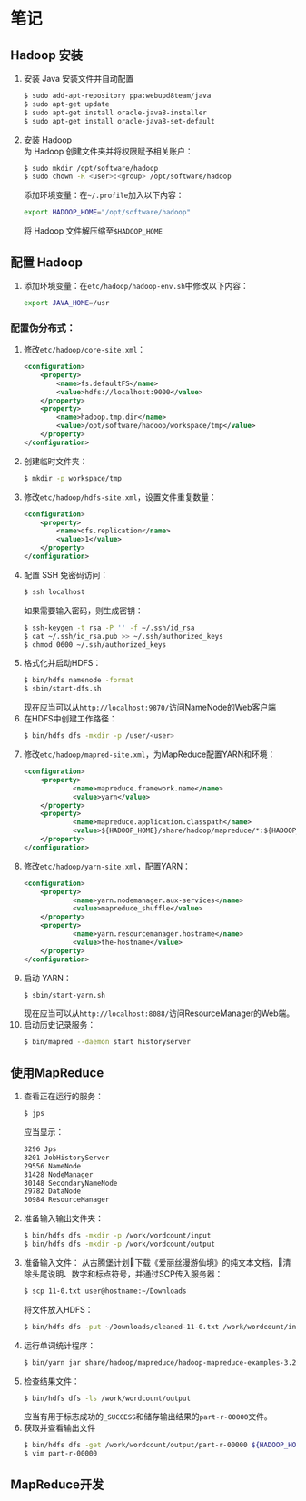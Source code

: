 # 笔记
## Hadoop 安装
1. 安装 Java
   安装文件并自动配置
   ```bash
   $ sudo add-apt-repository ppa:webupd8team/java
   $ sudo apt-get update
   $ sudo apt-get install oracle-java8-installer
   $ sudo apt-get install oracle-java8-set-default   
   ```
2. 安装 Hadoop  
   为 Hadoop 创建文件夹并将权限赋予相关账户：  
   ```bash
   $ sudo mkdir /opt/software/hadoop
   $ sudo chown -R <user>:<group> /opt/software/hadoop
   ```
   添加环境变量：在`~/.profile`加入以下内容：
   ```bash
   export HADOOP_HOME="/opt/software/hadoop"
   ```
   将 Hadoop 文件解压缩至`$HADOOP_HOME`
## 配置 Hadoop
1. 添加环境变量：在`etc/hadoop/hadoop-env.sh`中修改以下内容：
   ```bash
   export JAVA_HOME=/usr
   ```
### 配置伪分布式：
1. 修改`etc/hadoop/core-site.xml`：
    ```xml
    <configuration>
        <property>
            <name>fs.defaultFS</name>
            <value>hdfs://localhost:9000</value>
        </property>
        <property>
            <name>hadoop.tmp.dir</name>
            <value>/opt/software/hadoop/workspace/tmp</value>
        </property>
    </configuration>
    ```
2. 创建临时文件夹：  
    ```bash
    $ mkdir -p workspace/tmp
    ```
3. 修改`etc/hadoop/hdfs-site.xml`，设置文件重复数量：  
    ```xml
    <configuration>
        <property>
            <name>dfs.replication</name>
            <value>1</value>
        </property>
    </configuration>
    ```
4. 配置 SSH 免密码访问：   
    ```bash
    $ ssh localhost
    ```
    如果需要输入密码，则生成密钥：   
    ```bash
    $ ssh-keygen -t rsa -P '' -f ~/.ssh/id_rsa
    $ cat ~/.ssh/id_rsa.pub >> ~/.ssh/authorized_keys
    $ chmod 0600 ~/.ssh/authorized_keys
    ```
5. 格式化并启动HDFS：   
    ```bash
    $ bin/hdfs namenode -format
    $ sbin/start-dfs.sh
    ```
    现在应当可以从`http://localhost:9870/`访问NameNode的Web客户端
6. 在HDFS中创建工作路径：
    ```bash
    $ bin/hdfs dfs -mkdir -p /user/<user>
    ```
7. 修改`etc/hadoop/mapred-site.xml`，为MapReduce配置YARN和环境：
    ```xml
    <configuration>
        <property>
                <name>mapreduce.framework.name</name>
                <value>yarn</value>
        </property>
        <property>
                <name>mapreduce.application.classpath</name>
                <value>${HADOOP_HOME}/share/hadoop/mapreduce/*:${HADOOP_HOME}/share/hadoop/mapreduce/lib/*</value>
        </property>
    </configuration>
    ```
8. 修改`etc/hadoop/yarn-site.xml`，配置YARN：  
    ```xml
    <configuration>
        <property>
                <name>yarn.nodemanager.aux-services</name>
                <value>mapreduce_shuffle</value>
        </property>
        <property>
                <name>yarn.resourcemanager.hostname</name>
                <value>the-hostname</value>
        </property>
    </configuration>
    ```
9. 启动 YARN：  
    ```bash
    $ sbin/start-yarn.sh
    ```
    现在应当可以从`http://localhost:8088/`访问ResourceManager的Web端。
10. 启动历史记录服务：
    ```bash
    $ bin/mapred --daemon start historyserver
    ```
## 使用MapReduce
1. 查看正在运行的服务：
    ```bash
    $ jps
    ```
    应当显示：  
    ```bash
    3296 Jps
    3201 JobHistoryServer
    29556 NameNode
    31428 NodeManager
    30148 SecondaryNameNode
    29782 DataNode
    30984 ResourceManager
    ```
3. 准备输入输出文件夹：
    ```bash
    $ bin/hdfs dfs -mkdir -p /work/wordcount/input
    $ bin/hdfs dfs -mkdir -p /work/wordcount/output
    ```
2. 准备输入文件：
    从古腾堡计划下载《爱丽丝漫游仙境》的纯文本文档，清除头尾说明、数字和标点符号，并通过SCP传入服务器：
    ```bash
    $ scp 11-0.txt user@hostname:~/Downloads
    ```
    将文件放入HDFS：
    ```bash
    $ bin/hdfs dfs -put ~/Downloads/cleaned-11-0.txt /work/wordcount/input
    ```
3. 运行单词统计程序：
    ```bash
    $ bin/yarn jar share/hadoop/mapreduce/hadoop-mapreduce-examples-3.2.0.jar wordcount /work/wordcount/input /work/wordcount/output
    ```
4. 检查结果文件：
    ```bash
    $ bin/hdfs dfs -ls /work/wordcount/output
    ```
    应当有用于标志成功的`_SUCCESS`和储存输出结果的`part-r-00000`文件。
5. 获取并查看输出文件
    ```bash
    $ bin/hdfs dfs -get /work/wordcount/output/part-r-00000 ${HADOOP_HOME}/
    $ vim part-r-00000
    ```

## MapReduce开发
